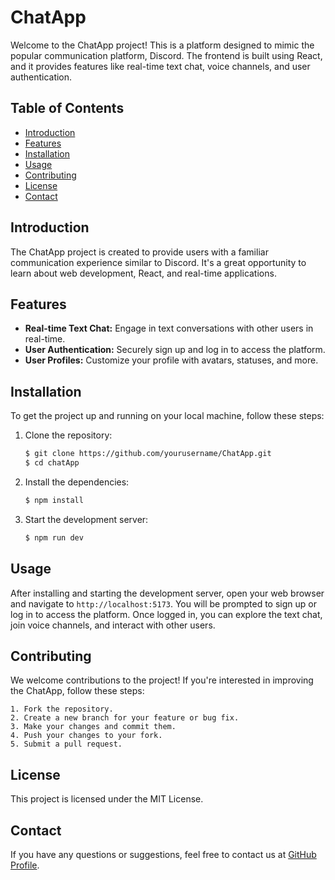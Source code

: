 # ChatApp

Welcome to the ChatApp project! This is a platform designed to mimic the popular communication platform, Discord. The frontend is built using React, and it provides features like real-time text chat, voice channels, and user authentication.

## Table of Contents

- [Introduction](#introduction)
- [Features](#features)
- [Installation](#installation)
- [Usage](#usage)
- [Contributing](#contributing)
- [License](#license)
- [Contact](#contact)

## Introduction

The ChatApp project is created to provide users with a familiar communication experience similar to Discord. It's a great opportunity to learn about web development, React, and real-time applications.

## Features

- **Real-time Text Chat:** Engage in text conversations with other users in real-time.
- **User Authentication:** Securely sign up and log in to access the platform.
- **User Profiles:** Customize your profile with avatars, statuses, and more.

## Installation

To get the project up and running on your local machine, follow these steps:

1. Clone the repository:
   ```bash
   $ git clone https://github.com/yourusername/ChatApp.git
   $ cd chatApp
   ```
2. Install the dependencies:
    ```bash
    $ npm install
    ```
3. Start the development server:
    ```bash
    $ npm run dev
    ```
## Usage

After installing and starting the development server, open your web browser and navigate to `http://localhost:5173`. 
You will be prompted to sign up or log in to access the platform. Once logged in, you can explore the text chat, 
join voice channels, and interact with other users.

## Contributing

We welcome contributions to the project! If you're interested in improving the ChatApp, follow these steps:

    1. Fork the repository.
    2. Create a new branch for your feature or bug fix.
    3. Make your changes and commit them.
    4. Push your changes to your fork.
    5. Submit a pull request.

## License

This project is licensed under the MIT License.

## Contact

If you have any questions or suggestions, feel free to contact us at [GitHub Profile](https://github.com/Learning-By-Doing-Never-Googling-Alone/ChatApp/).
